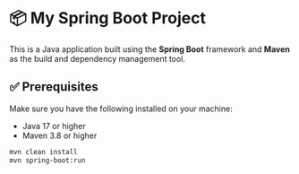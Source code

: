 # 📦 My Spring Boot Project

This is a Java application built using the **Spring Boot** framework and **Maven** as the build and dependency management tool.

## ✅ Prerequisites

Make sure you have the following installed on your machine:

- Java 17 or higher 
- Maven 3.8 or higher

```bash
mvn clean install
mvn spring-boot:run

